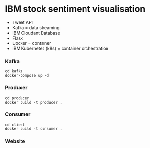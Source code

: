 # IBM stock sentiment visualisation

* Tweet API
* Kafka = data streaming 
* IBM Cloudant Database
* Flask
* Docker = container
* IBM Kubernetes (k8s) = container orchestration

### Kafka
```
cd kafka 
docker-compose up -d
```

### Producer
```
cd producer
docker build -t producer .
```

### Consumer
```
cd client
docker build -t consumer .
```

### Website